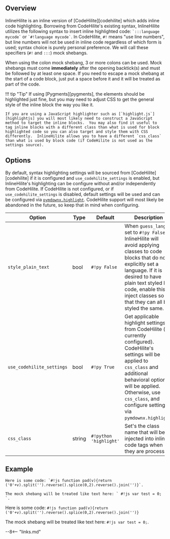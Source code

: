## Overview

InlineHilite is an inline version of [CodeHilite][codehilite] which adds inline code highlighting.  Borrowing from CodeHilite's existing syntax, InlineHilite utilizes the following syntax to insert inline highlighted code: `` `:::language mycode` `` or `` `#!language mycode` ``.  In CodeHilite, ` #! ` means "use line numbers", but line numbers will not be used in inline code regardless of which form is used; syntax choice is purely personal preference.  We will call these specifiers (` #! ` and ` ::: `) mock shebangs.

When using the colon mock shebang, 3 or more colons can be used.  Mock shebangs must come **immediately** after the opening backtick(s) and must be followed by at least one space.  If you need to escape a mock shebang at the start of a code block, just put a space before it and it will be treated as part of the code.

!!! tip "Tip"
    If using [Pygments][pygments], the elements should be highlighted just fine, but you may need to adjust CSS to get the general style of the inline block the way you like it.

    If you are using a JavaScript highlighter such as [`highlight.js`][highlightjs] you will most likely need to construct a JavaScript method to target the inline blocks.  You may also find it useful to tag inline blocks with a different class than what is used for block highlighted code so you can also target and style them with CSS differently.  InlineHilite allows you to have a different `css_class` than what is used by block code (if CodeHilite is not used as the settings source).

## Options

By default, syntax highlighting settings will be sourced from [CodeHilite][codehilite] if it is configured and `use_codehilite_settings` is enabled, but InlineHilite's highlighting can be configure without and/or independently from CodeHilite. If CodeHilite is not configured, or if `use_codehilite_settings` is disabled, default settings will be used and can be configured via [`pymdownx.highlight`](./highlight.md).  CodeHilite support will most likely be abandoned in the future, so keep that in mind when configuring.

Option                    | Type   | Default                   | Description
------------------------- | ------ | ------------------------- | -----------
`style_plain_text`        | bool   | `#!py False`              | When `guess_lang` is set to `#!py False`, InlineHilite will avoid applying classes to code blocks that do not explicitly set a language. If it is desired to have plain text styled like code, enable this to inject classes so that they can all be styled the same.
`use_codehilite_settings` | bool   | `#!py True`               | Get applicable highlight settings from CodeHilite (if currently configured). CodeHilite's settings will be applied to `css_class` and additional behavioral options will be applied. Otherwise, use `css_class`, and configure settings via `pymdownx.highlight`.
`css_class`               | string | `#!python 'highlight'` | Set's the class name that will be injected into inline code tags when they are processed.

## Example

```
Here is some code: `#!js function pad(v){return ('0'+v).split('').reverse().splice(0,2).reverse().join('')}`.

The mock shebang will be treated like text here: ` #!js var test = 0; `.
```

Here is some code: `#!js function pad(v){return ('0'+v).split('').reverse().splice(0,2).reverse().join('')}`

The mock shebang will be treated like text here: ` #!js var test = 0; `.

--8<-- "links.md"

